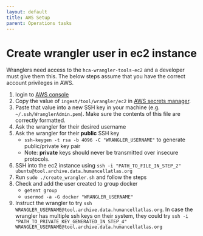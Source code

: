 ```yaml
---
layout: default
title: AWS Setup
parent: Operations tasks
---
```


# Create wrangler user in ec2 instance
Wranglers need access to the `hca-wrangler-tools-ec2` and a developer must give them this. The below steps assume that you have the correct account privileges in AWS.

1. login to [AWS console](https://embl-ebi.awsapps.com/start#/)
2. Copy the value of `ingest/tool/wrangler/ec2` in [AWS secrets manager](https://console.aws.amazon.com/secretsmanager/home?region=us-east-1#!/secret?name=ingest%2Ftool%2Fwrangler%2Fec2).
3. Paste that value into a new SSH key in your machine (e.g. `~/.ssh/WranglerAdmin.pem`). Make sure the contents of this file are correctly formatted.
4. Ask the wrangler for their desired username
5. Ask the wrangler for their **public** SSH key
    - `ssh-keygen -t rsa -b 4096 -C "WRANGLER_USERNAME"` to generate public/private key pair
    - Note: **private** keys should never be transmitted over insecure protocols.
6. SSH into the ec2 instance using `ssh -i "PATH_TO_FILE_IN_STEP_2" ubuntu@tool.archive.data.humancellatlas.org`
7. Run `sudo ./create_wrangler.sh` and follow the steps
8. Check and add the user created to group docker
    - `getent group`
    -  `usermod -a -G docker "WRANGLER_USERNAME"`
9. Instruct the wrangler to try `ssh WRANGLER_USERNAME@tool.archive.data.humancellatlas.org`. In case the wrangler has multiple ssh keys on their system, they could try `ssh -i "PATH_TO_PRIVATE_KEY_GENERATED_IN_STEP_4" WRANGLER_USERNAME@tool.archive.data.humancellatlas.org` 
